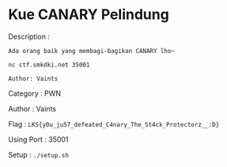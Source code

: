 # Kue CANARY Pelindung

Description :
```
Ada orang baik yang membagi-bagikan CANARY lho~

nc ctf.smkdki.net 35001

Author: Vaints
```

Category 	: PWN

Author   	: Vaints

Flag     	: `LKS{y0u_ju57_defeated_C4nary_The_St4ck_Protectorz__:D}`

Using Port	: 35001

Setup		: `./setup.sh`
